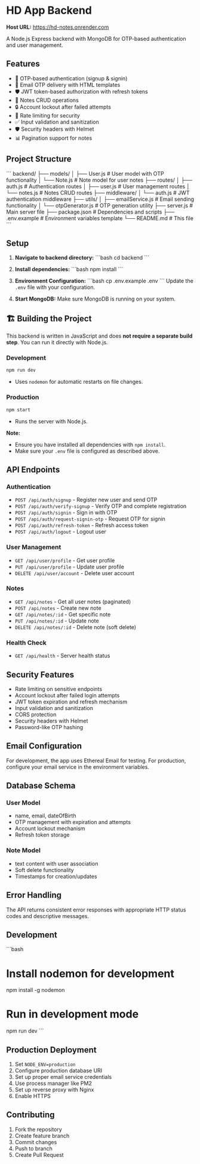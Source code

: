 # HD App Backend

**Host URL:** https://hd-notes.onrender.com

A Node.js Express backend with MongoDB for OTP-based authentication and user management.

## Features

- 🔐 OTP-based authentication (signup & signin)
- 📧 Email OTP delivery with HTML templates
- 🛡️ JWT token-based authorization with refresh tokens
- 📝 Notes CRUD operations
- 🔒 Account lockout after failed attempts
- 🚦 Rate limiting for security
- ✅ Input validation and sanitization
- 🛡️ Security headers with Helmet
- 📊 Pagination support for notes

## Project Structure

\`\`\`
backend/
├── models/
│ ├── User.js # User model with OTP functionality
│ └── Note.js # Note model for user notes
├── routes/
│ ├── auth.js # Authentication routes
│ ├── user.js # User management routes
│ └── notes.js # Notes CRUD routes
├── middleware/
│ └── auth.js # JWT authentication middleware
├── utils/
│ ├── emailService.js # Email sending functionality
│ └── otpGenerator.js # OTP generation utility
├── server.js # Main server file
├── package.json # Dependencies and scripts
├── .env.example # Environment variables template
└── README.md # This file
\`\`\`

## Setup

1. **Navigate to backend directory:**
   \`\`\`bash
   cd backend
   \`\`\`

2. **Install dependencies:**
   \`\`\`bash
   npm install
   \`\`\`

3. **Environment Configuration:**
   \`\`\`bash
   cp .env.example .env
   \`\`\`
   Update the `.env` file with your configuration.

4. **Start MongoDB:**
   Make sure MongoDB is running on your system.

## 🏗️ Building the Project

This backend is written in JavaScript and does **not require a separate build step**. You can run it directly with Node.js.

### Development

```bash
npm run dev
```

- Uses `nodemon` for automatic restarts on file changes.

### Production

```bash
npm start
```

- Runs the server with Node.js.

**Note:**

- Ensure you have installed all dependencies with `npm install`.
- Make sure your `.env` file is configured as described above.

## API Endpoints

### Authentication

- `POST /api/auth/signup` - Register new user and send OTP
- `POST /api/auth/verify-signup` - Verify OTP and complete registration
- `POST /api/auth/signin` - Sign in with OTP
- `POST /api/auth/request-signin-otp` - Request OTP for signin
- `POST /api/auth/refresh-token` - Refresh access token
- `POST /api/auth/logout` - Logout user

### User Management

- `GET /api/user/profile` - Get user profile
- `PUT /api/user/profile` - Update user profile
- `DELETE /api/user/account` - Delete user account

### Notes

- `GET /api/notes` - Get all user notes (paginated)
- `POST /api/notes` - Create new note
- `GET /api/notes/:id` - Get specific note
- `PUT /api/notes/:id` - Update note
- `DELETE /api/notes/:id` - Delete note (soft delete)

### Health Check

- `GET /api/health` - Server health status

## Security Features

- Rate limiting on sensitive endpoints
- Account lockout after failed login attempts
- JWT token expiration and refresh mechanism
- Input validation and sanitization
- CORS protection
- Security headers with Helmet
- Password-like OTP hashing

## Email Configuration

For development, the app uses Ethereal Email for testing. For production, configure your email service in the environment variables.

## Database Schema

### User Model

- name, email, dateOfBirth
- OTP management with expiration and attempts
- Account lockout mechanism
- Refresh token storage

### Note Model

- text content with user association
- Soft delete functionality
- Timestamps for creation/updates

## Error Handling

The API returns consistent error responses with appropriate HTTP status codes and descriptive messages.

## Development

\`\`\`bash

# Install nodemon for development

npm install -g nodemon

# Run in development mode

npm run dev
\`\`\`

## Production Deployment

1. Set `NODE_ENV=production`
2. Configure production database URI
3. Set up proper email service credentials
4. Use process manager like PM2
5. Set up reverse proxy with Nginx
6. Enable HTTPS

## Contributing

1. Fork the repository
2. Create feature branch
3. Commit changes
4. Push to branch
5. Create Pull Request
